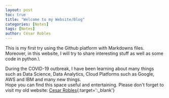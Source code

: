 ```yaml
---
layout: post
toc: true
title: "Welcome to my Website/Blog"
categories: [Notes]
tags: [Notes]
author: César Robles
---
```

This is my first try using the Github platform with Markdowns files. Moreover, in this website, I will try to share interesting stuff as well as some code in python.\

During the COVID-19 outbreak, I have been learning about many things such as Data Science, Data Analytics, Cloud Platforms such as Google, AWS and IBM and many new things.\
Hope you can find this space useful and entertaining. Please don't forget to visit my old website: [Cesar Robles](https://lespaton.sytes.net/CesarRobles/new){:target=':_blank'}
